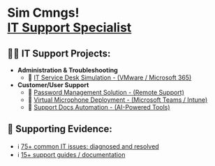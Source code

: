 <h1>Sim Cmngs! <br/><a href="https://github.com/simcmngs">IT Support Specialist</a></h1>

<h2>🐱‍💻 IT Support Projects:</h2>

- <b>Administration & Troubleshooting</b>
  - 💬 [IT Service Desk Simulation - (VMware / Microsoft 365)](https://github.com/SimCmngs/ITSupport-TrainingSimualtion)
- <b>Customer/User Support </b>
  - 🛅 [Password Management Solution - (Remote Support)](https://github.com/SimCmngs/PasswordManager-Implementation)
  - 📲 [Virtual Microphone Deployment - (Microsoft Teams / Intune)](https://github.com/SimCmngs/MSTeamsVirtualMic-AppDeployment)
  - 📝 [Support Docs Automation - (AI-Powered Tools)](https://github.com/SimCmngs/SupportDocs-AI-Automation)

<h2>🧿 Supporting Evidence:</h2>

- ℹ [75+ common IT issues: diagnosed and resolved](https://github.com/SimCmngs/IT-IssuesDiagnosedAndResolved)
- ℹ [15+ support guides / documentation](https://github.com/SimCmngs/UserSupportGuides)

<!--
**simcmngs/simcmngs** is a ✨ _special_ ✨ repository because its `README.md` (this file) appears on your GitHub profile.

Here are some ideas to get you started:

- 🔭 I’m currently working on ...
- 🌱 I’m currently learning ...
- 👯 I’m looking to collaborate on ...
- 🤔 I’m looking for help with ...
- 💬 Ask me about ...
- 📫 How to reach me: ...
- 😄 Pronouns: ...
- ⚡ Fun fact: ...
-->
